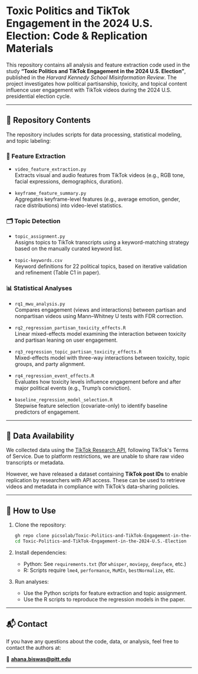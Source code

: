 
# Toxic Politics and TikTok Engagement in the 2024 U.S. Election: Code & Replication Materials

This repository contains all analysis and feature extraction code used in the study **“Toxic Politics and TikTok Engagement in the 2024 U.S. Election”**, published in the *Harvard Kennedy School Misinformation Review*. The project investigates how political partisanship, toxicity, and topical content influence user engagement with TikTok videos during the 2024 U.S. presidential election cycle.

---

## 📂 Repository Contents

The repository includes scripts for data processing, statistical modeling, and topic labeling:

### 🧠 Feature Extraction

- `video_feature_extraction.py`  
  Extracts visual and audio features from TikTok videos (e.g., RGB tone, facial expressions, demographics, duration).

- `keyframe_feature_summary.py`  
  Aggregates keyframe-level features (e.g., average emotion, gender, race distributions) into video-level statistics.

### 🗂 Topic Detection

- `topic_assignment.py`  
  Assigns topics to TikTok transcripts using a keyword-matching strategy based on the manually curated keyword list.

- `topic-keywords.csv`  
  Keyword definitions for 22 political topics, based on iterative validation and refinement (Table C1 in paper).

### 📊 Statistical Analyses

- `rq1_mwu_analysis.py`  
  Compares engagement (views and interactions) between partisan and nonpartisan videos using Mann–Whitney U tests with FDR correction.

- `rq2_regression_partisan_toxicity_effects.R`  
  Linear mixed-effects model examining the interaction between toxicity and partisan leaning on user engagement.

- `rq3_regression_topic_partisan_toxicity_effects.R`  
  Mixed-effects model with three-way interactions between toxicity, topic groups, and party alignment.

- `rq4_regression_event_effects.R`  
  Evaluates how toxicity levels influence engagement before and after major political events (e.g., Trump’s conviction).

- `baseline_regression_model_selection.R`  
  Stepwise feature selection (covariate-only) to identify baseline predictors of engagement.

---

## 📁 Data Availability

We collected data using the [TikTok Research API](https://developers.tiktok.com/products/research-api/), following TikTok's Terms of Service. Due to platform restrictions, we are unable to share raw video transcripts or metadata.

However, we have released a dataset containing **TikTok post IDs** to enable replication by researchers with API access. These can be used to retrieve videos and metadata in compliance with TikTok’s data-sharing policies.

---

## 🔧 How to Use

1. Clone the repository:
   ```bash
   gh repo clone picsolab/Toxic-Politics-and-TikTok-Engagement-in-the-2024-U.S.-Election
   cd Toxic-Politics-and-TikTok-Engagement-in-the-2024-U.S.-Election
   ```

2. Install dependencies:
   - Python: See `requirements.txt` (for `whisper`, `moviepy`, `deepface`, etc.)
   - R: Scripts require `lme4`, `performance`, `MuMIn`, `bestNormalize`, etc.

3. Run analyses:
   - Use the Python scripts for feature extraction and topic assignment.
   - Use the R scripts to reproduce the regression models in the paper.

---

## 📬 Contact

If you have any questions about the code, data, or analysis, feel free to contact the authors at:

📧 **ahana.biswas@pitt.edu**

---

<!-- ## 📜 Citation

If you use this code or dataset, please cite:

[TBA] -->
